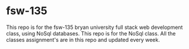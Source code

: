 # fsw-135

This repo is for the fsw-135 bryan university full stack web development class, using NoSql databases.
This repo is for the NoSql class. All the classes assignment's are in this repo and updated every week.
